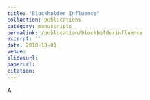 ```yaml
---
title: "Blockholder Influence"
collection: publications
category: manuscripts
permalink: /publication/blockholderinfluence
excerpt: ''
date: 2010-10-01
venue:
slidesurl:
paperurl:
citation:
---
```


A

